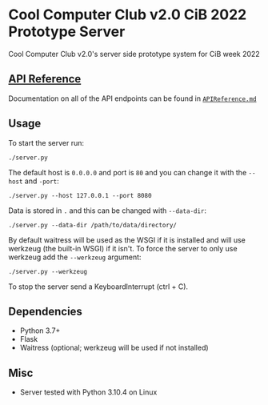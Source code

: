 # Cool Computer Club v2.0 CiB 2022 Prototype Server

Cool Computer Club v2.0's server side prototype system for CiB week 2022

## [API Reference](https://github.com/Cool-Computer-Club-v2-0-CiB-2022/server/blob/main/APIReference.md)

Documentation on all of the API endpoints can be found in [`APIReference.md`](https://github.com/Cool-Computer-Club-v2-0-CiB-2022/server/blob/main/APIReference.md)

## Usage

To start the server run:

`./server.py`

The default host is `0.0.0.0` and port is `80` and you can change it with the `--host` and `-port`:

`./server.py --host 127.0.0.1 --port 8080`

Data is stored in `.` and this can be changed with `--data-dir`:

`./server.py --data-dir /path/to/data/directory/`

By default waitress will be used as the WSGI if it is installed and will use werkzeug (the built-in WSGI) if it isn't. To force the server to only use werkzeug add the `--werkzeug` argument:

`./server.py --werkzeug`

To stop the server send a KeyboardInterrupt (ctrl + C).

## Dependencies

- Python 3.7+
- Flask
- Waitress (optional; werkzeug will be used if not installed)

## Misc

- Server tested with Python 3.10.4 on Linux
